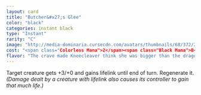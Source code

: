 ```yaml
---
layout: card
title: "Butcher&#x27;s Glee"
color: "black"
categories: instant black
type: "Instant"
rarity: "C"
image: "http://media-dominaria.cursecdn.com/avatars/thumbnails/68/372/200/283/635618457913992422.png"
cost: "<span class="Colorless Mana">2</span><span class="Black Mana">B</span>"
flavor: "The crave made Kneecleaver think she was bigger than the dragon."
---
```


Target creature gets +3/+0 and gains lifelink until end of turn. Regenerate it. <em>(Damage dealt by a creature with lifelink also causes its controller to gain that much life.)</em>
